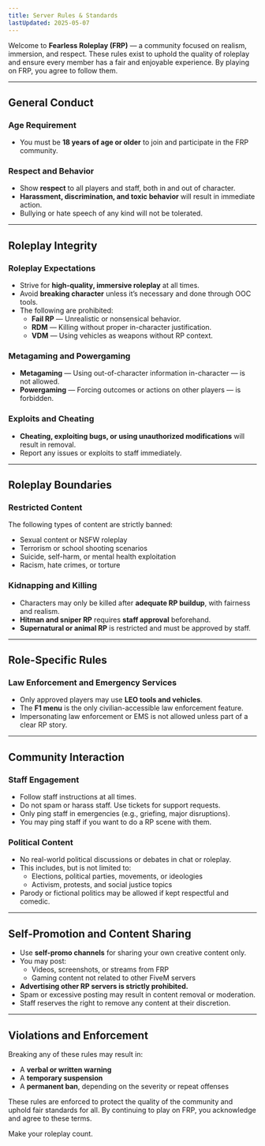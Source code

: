 ```yaml
---
title: Server Rules & Standards
lastUpdated: 2025-05-07
---
```


Welcome to **Fearless Roleplay (FRP)** — a community focused on realism, immersion, and respect. These rules exist to uphold the quality of roleplay and ensure every member has a fair and enjoyable experience. By playing on FRP, you agree to follow them.

---

## General Conduct

### Age Requirement

- You must be **18 years of age or older** to join and participate in the FRP community.

### Respect and Behavior

- Show **respect** to all players and staff, both in and out of character.
- **Harassment, discrimination, and toxic behavior** will result in immediate action.
- Bullying or hate speech of any kind will not be tolerated.

---

## Roleplay Integrity

### Roleplay Expectations

- Strive for **high-quality, immersive roleplay** at all times.
- Avoid **breaking character** unless it’s necessary and done through OOC tools.
- The following are prohibited:
  - **Fail RP** — Unrealistic or nonsensical behavior.
  - **RDM** — Killing without proper in-character justification.
  - **VDM** — Using vehicles as weapons without RP context.

### Metagaming and Powergaming

- **Metagaming** — Using out-of-character information in-character — is not allowed.
- **Powergaming** — Forcing outcomes or actions on other players — is forbidden.

### Exploits and Cheating

- **Cheating, exploiting bugs, or using unauthorized modifications** will result in removal.
- Report any issues or exploits to staff immediately.

---

## Roleplay Boundaries

### Restricted Content

The following types of content are strictly banned:

- Sexual content or NSFW roleplay
- Terrorism or school shooting scenarios
- Suicide, self-harm, or mental health exploitation
- Racism, hate crimes, or torture

### Kidnapping and Killing

- Characters may only be killed after **adequate RP buildup**, with fairness and realism.
- **Hitman and sniper RP** requires **staff approval** beforehand.
- **Supernatural or animal RP** is restricted and must be approved by staff.

---

## Role-Specific Rules

### Law Enforcement and Emergency Services

- Only approved players may use **LEO tools and vehicles**.
- The **F1 menu** is the only civilian-accessible law enforcement feature.
- Impersonating law enforcement or EMS is not allowed unless part of a clear RP story.

---

## Community Interaction

### Staff Engagement

- Follow staff instructions at all times.
- Do not spam or harass staff. Use tickets for support requests.
- Only ping staff in emergencies (e.g., griefing, major disruptions).
- You may ping staff if you want to do a RP scene with them.

### Political Content

- No real-world political discussions or debates in chat or roleplay.
- This includes, but is not limited to:
  - Elections, political parties, movements, or ideologies
  - Activism, protests, and social justice topics
- Parody or fictional politics may be allowed if kept respectful and comedic.

---

## Self-Promotion and Content Sharing

- Use **self-promo channels** for sharing your own creative content only.
- You may post:
  - Videos, screenshots, or streams from FRP
  - Gaming content not related to other FiveM servers
- **Advertising other RP servers is strictly prohibited.**
- Spam or excessive posting may result in content removal or moderation.
- Staff reserves the right to remove any content at their discretion.

---

## Violations and Enforcement

Breaking any of these rules may result in:

- A **verbal or written warning**
- A **temporary suspension**
- A **permanent ban**, depending on the severity or repeat offenses

These rules are enforced to protect the quality of the community and uphold fair standards for all. By continuing to play on FRP, you acknowledge and agree to these terms.

Make your roleplay count.
